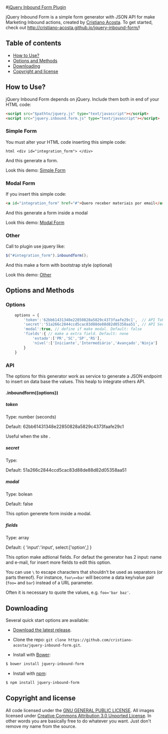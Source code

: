#[jQuery Inbound Form Plugin](http://cristiano-acosta.github.io/jquery-inbound-form/)

jQuery Inbound Form  is a simple form generator with JSON API for make Marketing Inbound actions, created by [Cristiano Acosta](https://twitter.com/mdo).
To get started, check out http://cristiano-acosta.github.io/jquery-inbound-form/!

## Table of contents

* [How to Use?](#how-to-use?)
* [Options and Methods](#options-and-methods)
* [Downloading](#downloading)
* [Copyright and license](#copyright-and-license)


## How to Use?

jQuery Inbound Form depends on jQuery. Include them both in end of your HTML code:

```html
<script src="$pathto/jquery.js" type="text/javascript"></script>
<script src="jquery.inbound.form.js" type="text/javascript"></script>
```

### Simple Form
You must alter your HTML code inserting this simple code: 

```html <div id="integration_form"> </div> ```

And this generate a form. 

Look this demo: [Simple Form](https://github.com/cristiano-acosta/jquery-inbound-form/blob/master/demo/index.html) 

### Modal Form

If you insert this simple code:

```html
<a id="integration_form" href="#">Quero receber materiais por email</a>
```

And this generate a form inside a modal

Look this demo: [Modal Form](https://github.com/cristiano-acosta/jquery-inbound-form/blob/master/demo/modal-form.html)

### Other 

Call to plugin use jquery like:

```js
$("#integration_form").inboundform();
```

And this make a form with bootstrap style (optional)

Look this demo:  [Other](https://github.com/cristiano-acosta/jquery-inbound-form/blob/master/demo/other-form.html)

## Options and Methods

### Options 

```js
	options = { 
		'token':'62bb61431348e22850828a5829c4373faafe29c1',  // API Token  
		'secret':'51a266c2844ccd5cac83d88de88d82d05358aa51', // API Secret 
		'modal':true, // define if make modal. Default: false 
		'fields':{ // make a extra field. Default: none
			'estado':['PR','SC','SP','RS'], 
			'nível':['Iniciante','Intermediário','Avançado','Ninja']
		} 
	}
```

### API

The options for this generator work as service to generate a JSON endpoint to insert on data base the values. This healp to integrate others API. 

#### .inboundform({options})


#####  token
Type: number (seconds)

Default: 62bb61431348e22850828a5829c4373faafe29c1

Useful when the site .

##### secret 

Type: 

Default: 51a266c2844ccd5cac83d88de88d82d05358aa51

##### modal

Type: bolean

Default: false

This option generete form inside a modal.

##### fields

Type: array

Default: { 'input':'input', select:['option',]    }

This option make adtional fields. For defaut the generator has 2 input: name and e-mail, for insert more fields to edit this option.


You can use ``\`` to escape characters that shouldn't be used as separators
(or parts thereof). For instance, ``foo\==bar`` will become a data key/value
pair (``foo=`` and ``bar``) instead of a URL parameter.

Often it is necessary to quote the values, e.g. ``foo='bar baz'``.



## Downloading
Several quick start options are available:

* [Download the latest release](https://github.com/cristiano-acosta/jquery-inbound-form.git).
* Clone the repo: `git clone https://github.com/cristiano-acosta/jquery-inbound-form.git`.

* Install with [Bower](http://bower.io): 
```sh
$ bower install jquery-inbound-form
```


* Install with [npm](https://www.npmjs.com): 
```sh
$ npm install jquery-inbound-form
```




## Copyright and license

All code licensed under the [GNU GENERAL PUBLIC LICENSE](http://fsf.org/). All images licensed under [Creative Commons Attribution 3.0 Unported License](http://creativecommons.org/licenses/by/3.0/deed.en_US). In other words you are basically free to do whatever you want. Just don't remove my name from the source.